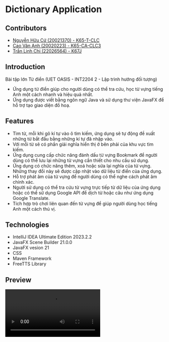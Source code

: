 # Dictionary Application
## Contributors

- [Nguyễn Hữu Cứ (20021370) - K65-T-CLC](https://github.com/Dongws6204)
- [Cao Vân Anh (20020223) - K65-CA-CLC3](https://github.com/cva2019)
- [Trần Linh Chi (22026564) - K67J](https://github.com/Linhchi162)

## Introduction

Bài tập lớn Từ điển (UET OASIS - INT2204 2 - Lập trình hướng đối tượng)

* Ứng dụng từ điển giúp cho người dùng có thể tra cứu, học từ vựng tiếng Anh một cách nhanh và hiệu quả nhất.
* Ứng dụng được viết bằng ngôn ngữ Java và sử dụng thư viện JavaFX để hỗ trợ tạo giao diện đồ hoạ.

## Features

* Tìm từ, mỗi khi gõ kí tự vào ô tìm kiếm, ứng dụng sẽ tự động đề xuất những từ bắt đầu bằng những kí tự đã nhập vào.
* Với mỗi từ sẽ có phần giải nghĩa hiển thị ở bên phải của khu vực tìm kiếm.
* Ứng dụng cung cấp chức năng đánh dấu từ vựng Bookmark để người dùng có thể lưu lại những từ vựng cần thiết cho nhu cầu sử dụng.
* Ứng dụng có chức năng thêm, xoá hoặc sửa lại nghĩa của từ vựng. Những thay đổi này sẽ được cập nhật vào dữ liệu từ điển của ứng dụng.
* Hỗ trợ phát âm của từ vựng để người dùng có thể nghe cách phát âm chính xác.
* Người sử dụng có thể tra cứu từ vựng trực tiếp từ dữ liệu của ứng dụng hoặc có thể sử dụng Google API để dịch từ hoặc câu như ứng dụng Google Translate.
* Tích hợp trò chơi liên quan đến từ vựng để giúp người dùng học tiếng Anh một cách thú vị.

## Technologies

- IntelliJ IDEA Ultimate Edition 2023.2.2
- JavaFX Scene Builder 21.0.0
- JavaFX vesion 21
- CSS
- Maven Framework
- FreeTTS Library

## Preview
![demo](https://github.com/Linhchi162/Test/blob/main/bandicam%202023-11-29%2020-52-08-716.mp4)

